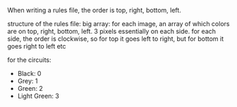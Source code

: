 When writing a rules file, the order is top, right, bottom, left.

structure of the rules file:
big array:
    for each image, an array of which colors are on top, right, bottom, left. 3 pixels essentially on each side.
        for each side, the order is clockwise, so for top it goes left to right, but for bottom it goes right to left etc

for the circuits:
- Black: 0
- Grey: 1
- Green: 2
- Light Green: 3
